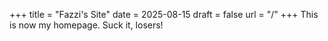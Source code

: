 +++
title = "Fazzi's Site"
date = 2025-08-15
draft = false
url = "/"
+++
This is now my homepage. Suck it, losers!
